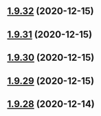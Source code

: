 ## [1.9.32](https://github.com/dds/aoc2020/compare/v1.9.31...v1.9.32) (2020-12-15)



## [1.9.31](https://github.com/dds/aoc2020/compare/v1.9.30...v1.9.31) (2020-12-15)



## [1.9.30](https://github.com/dds/aoc2020/compare/v1.9.29...v1.9.30) (2020-12-15)



## [1.9.29](https://github.com/dds/aoc2020/compare/v1.9.28...v1.9.29) (2020-12-15)



## [1.9.28](https://github.com/dds/aoc2020/compare/v1.9.27...v1.9.28) (2020-12-14)



